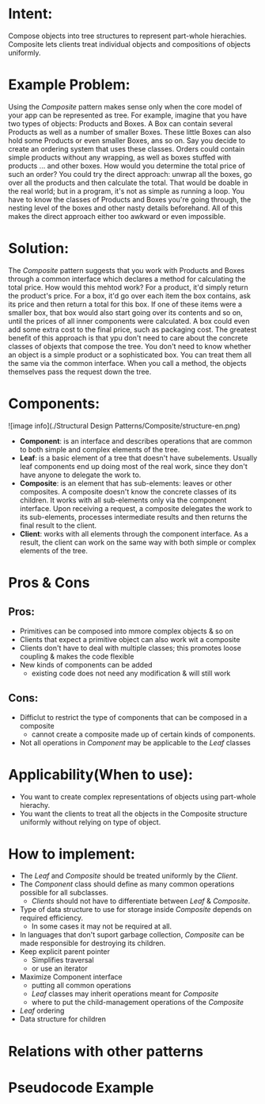 # Intent:
Compose objects into tree structures to represent part-whole hierachies. Composite lets clients treat individual 
objects and compositions of objects uniformly.

# Example Problem:
Using the *Composite* pattern makes sense only when the core model of your app can be represented as tree.
For example, imagine that you have two types of objects: Products and Boxes. A Box can contain several Products as well 
as a number of smaller Boxes. These little Boxes can also hold some Products or even smaller Boxes, ans so on.
Say you decide  to create an ordering system that uses these classes. Orders could contain simple products without any 
wrapping, as well as boxes stuffed with products ... and other boxes. How would you determine the total price of such an 
order?
You could try the direct approach: unwrap all the boxes, go over all the products and then calculate the total. That 
would be doable in the real world; but in a program, it's not as simple as running a loop. You have to know the classes 
of Products and Boxes you're going through, the nesting level of the boxes and other nasty details beforehand. All of
this makes the direct approach either too awkward or even impossible.

# Solution: 
The *Composite* pattern suggests that you work with Products and Boxes through a common interface which declares a 
method for calculating the total price.
How would this mehtod work? For a product, it'd simply return the product's price. For a box, it'd go over each item
the box contains, ask its price and then return a total for this box. If one of these items were a smaller box, that box 
would also start going over its contents and so on, until the prices of all inner components were calculated. A box 
could even add some extra cost to the final price, such as packaging cost.
The greatest benefit of this approach is that ypu don't need to care about the concrete classes of objexts that compose
the tree. You don't need to know whether an object is a simple product or a sophisticated box. You can treat them all
the same via the common interface. When you call a method, the objects themselves pass the request down the tree.


# Components:
![image info](./Structural Design Patterns/Composite/structure-en.png)
* **Component**: is an interface and describes operations that are common to both simple and complex elements of the 
    tree.
* **Leaf**: is a basic element of a tree that doesn't have subelements. Usually leaf components end up doing most of 
    the real work, since they don't have anyone to delegate the work to.
* **Composite**: is an element that has sub-elements: leaves or other composites. A composite doesn't know the concrete
    classes of its children. It works with all sub-elements only via the component interface. Upon receiving a request,
    a composite delegates the work to its sub-elements, processes intermediate results and then returns the final result 
    to the client.
* **Client**: works with all elements through the component interface. As a result, the client can work on the same way 
    with both simple or complex elements of the tree.


# Pros & Cons
## Pros:
* Primitives can be composed into mmore complex objects & so on
* Clients that expect a primitive object can also work wit a composite
* Clients don't have to deal with multiple classes; this promotes loose coupling & makes the code flexible
* New kinds of components can be added
    - existing code does not need any modification & will still work

## Cons:
* Difficlut to restrict the type of components that can be composed in a composite
    - cannot create a composite made up of certain kinds of components.
* Not all operations in *Component* may be applicable to the *Leaf* classes

# Applicability(When to use):
* You want to create complex representations of objects using part-whole hierachy.
* You want the clients to treat all the objects in the Composite structure uniformly without relying on type of object.


# How to implement:
* The *Leaf* and *Composite* should be treated uniformly by the *Client*.
* The *Component* class should define as many common operations possible for all subclasses.
    - *Clients* should not have to differentiate between *Leaf* & *Composite*.
* Type of data structure to use for storage inside *Composite* depends on required efficiency.
    - In some cases it may not be required at all.
* In languages that don't suport garbage collection, *Composite* can be made responsible for destroying its children.
* Keep explicit parent pointer
    - Simplifies traversal
    - or use an iterator
* Maximize Component interface
    - putting all common operations
    - *Leaf* classes may inherit operations meant for *Composite*
    - where to put the child-management operations of the *Composite*
* *Leaf* ordering
* Data structure for children

    
# Relations with other patterns


# Pseudocode Example

        

